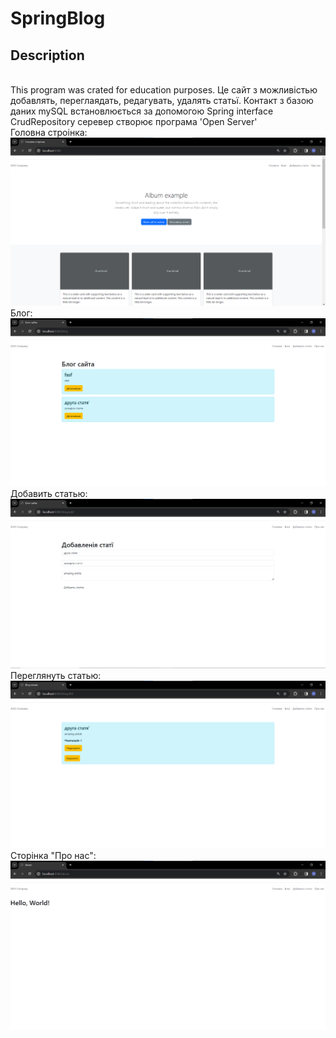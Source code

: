 <h1>SpringBlog</h1>
<h2>Description</h2><br/>
This program was crated for education purposes. Це сайт з 
можливістью добавлять, переглаядать, редагувать, удалять статьї. 
Контакт з базою даних mySQL встановлюється за допомогою Spring 
interface CrudRepository серевер створює програма 'Open Server' <br>
Головна строінка: <img alt="" src="images/home.png">
Блог: <img alt="articles" src="images/articles.png">
Добавить статью: <img alt="" src="images/addArticle.png">
Переглянуть статью: <img alt="" src="images/viewArticle.png">
Сторінка "Про нас": <img alt="" src="images/about.png">
